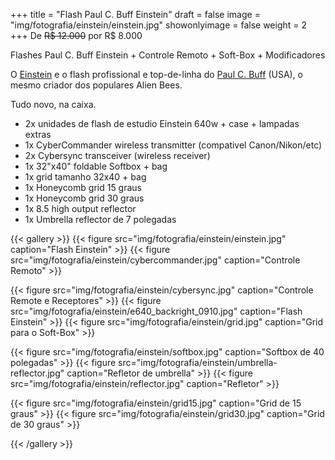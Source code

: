 +++
title = "Flash Paul C. Buff Einstein"
draft = false
image = "img/fotografia/einstein/einstein.jpg"
showonlyimage = false
weight = 2
+++
De ~~R$ 12.000~~ por R$ 8.000

Flashes Paul C. Buff Einstein + Controle Remoto + Soft-Box + Modificadores
<!--more-->

O [Einstein](https://www.paulcbuff.com/Flash-Units/Einstein/Einstein-Flash-Unit.html) e o flash profissional e top-de-linha do [Paul C. Buff](https://www.paulcbuff.com) (USA), o mesmo criador dos populares Alien Bees. 

Tudo novo, na caixa.

- 2x unidades de flash de estudio Einstein 640w + case + lampadas extras
- 1x CyberCommander wireless transmitter (compativel Canon/Nikon/etc)
- 2x Cybersync transceiver (wireless receiver)
- 1x 32"x40" foldable Softbox + bag
- 1x grid tamanho 32x40 + bag
- 1x Honeycomb grid 15 graus
- 1x Honeycomb grid 30 graus
- 1x 8.5 high output reflector
- 1x Umbrella reflector de 7 polegadas

{{< gallery >}}
{{< figure src="img/fotografia/einstein/einstein.jpg" caption="Flash Einstein" >}}
{{< figure src="img/fotografia/einstein/cybercommander.jpg" caption="Controle Remoto" >}}

{{< figure src="img/fotografia/einstein/cybersync.jpg" caption="Controle Remote e Receptores" >}}
{{< figure src="img/fotografia/einstein/e640_backright_0910.jpg" caption="Flash Einstein" >}}
{{< figure src="img/fotografia/einstein/grid.jpg" caption="Grid para o Soft-Box" >}}

{{< figure src="img/fotografia/einstein/softbox.jpg" caption="Softbox de 40 polegadas" >}}
{{< figure src="img/fotografia/einstein/umbrella-reflector.jpg" caption="Refletor de umbrella" >}}
{{< figure src="img/fotografia/einstein/reflector.jpg" caption="Refletor" >}}

{{< figure src="img/fotografia/einstein/grid15.jpg" caption="Grid de 15 graus" >}}
{{< figure src="img/fotografia/einstein/grid30.jpg" caption="Grid de 30 graus" >}}

{{< /gallery >}}